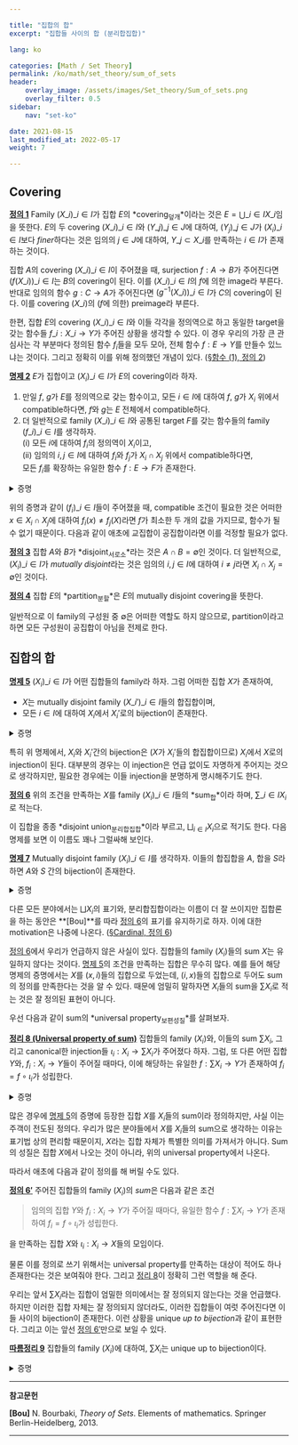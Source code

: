 ```yaml
---

title: "집합의 합"
excerpt: "집합들 사이의 합 (분리합집합)"

lang: ko

categories: [Math / Set Theory]
permalink: /ko/math/set_theory/sum_of_sets
header:
    overlay_image: /assets/images/Set_theory/Sum_of_sets.png
    overlay_filter: 0.5
sidebar: 
    nav: "set-ko"

date: 2021-08-15
last_modified_at: 2022-05-17
weight: 7

---
```


## Covering
<div class="definition" markdown="1">

<ins id="df1">**정의 1**</ins> Family $(X\_i)\_{i\in I}$가 집합 $E$의 *covering<sub>덮개</sub>*이라는 것은 $E=\bigcup\_{i\in I} X\_i$임을 뜻한다. $E$의 두 covering $(X\_i)\_{i\in I}$와 $(Y\_j)\_{j\in J}$에 대하여, $(Y_j)\_{j\in J}$가 $(X_i)\_{i\in I}$보다 *finer*하다는 것은 임의의 $j\in J$에 대하여, $Y\_j\subset X\_i$를 만족하는 $i\in I$가 존재하는 것이다.

</div>


집합 $A$의 covering $(X\_i)\_{i\in I}$이 주어졌을 때, surjection $f:A\rightarrow B$가 주어진다면 $(f(X\_i))\_{i\in I}$는 $B$의 covering이 된다. 이를 $(X\_i)\_{i\in I}$의 $f$에 의한 image라 부른다. 반대로 임의의 함수 $g:C\rightarrow A$가 주어진다면 $(g^{-1}(X\_i))\_{i\in I}$가 $C$의 covering이 된다. 이를 covering $(X\_i)$의 ($f$에 의한) preimage라 부른다.

한편, 집합 $E$의 covering $(X\_i)\_{i\in I}$와 이들 각각을 정의역으로 하고 동일한 target을 갖는 함수들 $f\_i:X\_i\rightarrow Y$가 주어진 상황을 생각할 수 있다. 이 경우 우리의 가장 큰 관심사는 각 부분마다 정의된 함수 $f_i$들을 모두 모아, 전체 함수 $f:E\rightarrow Y$를 만들수 있느냐는 것이다. 그리고 정확히 이를 위해 정의했던 개념이 있다. ([§함수 (1), 정의 2](/ko/math/set_theory/functions_1#df2))

<div class="proposition" markdown="1">

<ins id="pp2">**명제 2**</ins>  $E$가 집합이고 $(X_i)\_{i\in I}$가 $E$의 covering이라 하자. 

1. 만일 $f$, $g$가 $E$를 정의역으로 갖는 함수이고, 모든 $i\in I$에 대하여 $f$, $g$가 $X_i$ 위에서 compatible하다면, $f$와 $g$는 $E$ 전체에서 compatible하다.  
2. 더 일반적으로 family $(X\_i)\_{i\in I}$와 공통된 target $F$를 갖는 함수들의 family $(f\_i)\_{i\in I}$를 생각하자.  
     (i) 모든 $i$에 대하여 $f_i$의 정의역이 $X_i$이고,  
     (ii) 임의의 $i, j\in I$에 대하여 $f_i$와 $f_j$가 $X_i\cap X_j$ 위에서 compatible하다면,  
    모든 $f_i$를 확장하는 유일한 함수 $f:E\rightarrow F$가 존재한다. 
</div>

<details class="proof" markdown="1">
<summary>증명</summary>
우선 첫 번째 주장을 보이기 위해 임의의 $x\in E$가 주어졌다고 하자. $(X_i)\_{i\in I}$가 $E$를 cover하므로, 어떤 $i\in I$가 존재하여 $x\in X_i$이다. 그런데 $f$와 $g$는 $X_i$ 위에서 compatible하므로 $f(x)=g(x)$이다. $x$가 임의의 원소이므로 $f$와 $g$는 $E$ 전체에서 compatible하다.

이제 두 번째를 증명하기 위해, $f_i$들의 그래프를 $F_i$라 하자. 우리는 $F=\bigcup\_{i\in I} F_i$가 functional graph임을 보일 것이다. 즉, 임의로 주어진 $x\in \bigcup\_{i\in I} X_i$에 대하여,

>만일 $(x,y)\in F$이고 $(x,y')\in F$라면 $y=y'$

임을 보여야 한다. 그런데 만일 <sub>$(x,y)\in F$이고 $(X,y')\in F$</sub>라면, <sub>어떤 $i$, $j$에 대하여 $(x,y)\in F_i$이고 $(x,y')\in F_j$</sub>이므로 $x\in X_i$, $y\in X_j$이다. 따라서 <sub>$x\in \operatorname{pr}\_1 f_i=X_i$이고 $x\in\operatorname{pr}\_1 f_j=X_j$</sub>에서 $x\in X_i\cap X_j$이고, 집합 $X_i\cap X_j$ 위에서 $f_i$와 $f_j$는 compatible하므로 $y=f_i(x)=f_j(x)=y'$이다. 따라서 $F$는 functional이다.  
이 그래프의 정의역이 $\bigcup\_{i\in I} X_i$임은 자명하고, $f$의 유일성은 첫 번째 부분으로부터 자명하다. 만일 $f\_i$들을 확장하는 또다른 $g$가 존재한다면, 임의의 $i$에 대하여 $f$와 $g$가 모두 $X_i$에서 $f_i$와 compatible할 것이기 때문이다.

</details>

위의 증명과 같이 $(f_i)\_{i\in I}$들이 주어졌을 때, compatible 조건이 필요한 것은 어떠한 $x\in X_i\cap X_j$에 대하여 $f_i(x)\neq f_j(X)$라면 $f$가 최소한 두 개의 값을 가지므로, 함수가 될 수 없기 때문이다. 다음과 같이 애초에 교집합이 공집합이라면 이를 걱정할 필요가 없다.

<div class="definition" markdown="1">

<ins id="df3">**정의 3**</ins> 집합 $A$와 $B$가 *disjoint<sub>서로소</sub>*라는 것은 $A\cap B=\emptyset$인 것이다. 더 일반적으로, $(X_i)\_{i\in I}$가 *mutually disjoint*라는 것은 임의의 $i, j\in I$에 대하여 $i\neq j$라면 $X_i\cap X_j=\emptyset$인 것이다.

</div>

<div class="definition" markdown="1">

<ins id="df4">**정의 4**</ins> 집합 $E$의 *partition<sub>분할</sub>*은 $E$의 mutually disjoint covering을 뜻한다.

</div>

일반적으로 이 family의 구성원 중 $\emptyset$은 어떠한 역할도 하지 않으므로, partition이라고 하면 모든 구성원이 공집합이 아님을 전제로 한다. 

## 집합의 합

<div class="proposition" markdown="1">

<ins id="p53">**명제 5**</ins> $(X_i)\_{i\in I}$가 어떤 집합들의 family라 하자. 그럼 어떠한 집합 $X$가 존재하여, 

- $X$는 mutually disjoint family $(X\_i')\_{i\in I}$들의 합집합이며, 
- 모든 $i\in I$에 대하여 $X_i$에서 $X_i'$로의 bijection이 존재한다.

</div>
<details class="proof" markdown="1">
<summary>증명</summary>
$X_i'$를 $x\in X_i$를 만족하는 $(x, i)$들로 이루어진 집합이라 하자. 그럼 $(X_i')\_{i\in I}$는 mutually disjoint family이다. 또, 각각의 $X_i$에 대하여 $x\mapsto (x,i)$는 bijection이 된다. 따라서 $X=\bigcup\_{i\in I} X_i'$가 주어진 조건을 만족한다.
</details>

특히 위 명제에서, $X_i$와 $X_i'$간의 bijection은 ($X$가 $X_i'$들의 합집합이므로) $X_i$에서 $X$로의 injection이 된다. 대부분의 경우는 이 injection은 언급 없이도 자명하게 주어지는 것으로 생각하지만, 필요한 경우에는 이들 injection을 분명하게 명시해주기도 한다.

<div class="definition" markdown="1">

<ins id="df6">**정의 6**</ins> 위의 조건을 만족하는 $X$를 family $(X_i)\_{i\in I}$들의 *sum<sub>합</sub>*이라 하며, $\sum\_{i\in I} X_i$로 적는다.

</div>

이 집합을 종종 *disjoint union<sub>분리합집합</sub>*이라 부르고, $\bigsqcup_{i\in I} X_i$으로 적기도 한다. 다음 명제를 보면 이 이름도 꽤나 그럴싸해 보인다.

<div class="proposition" markdown="1">

<ins id="pp7">**명제 7**</ins> Mutually disjoint family $(X_i)\_{i\in I}$를 생각하자. 이들의 합집합을 $A$, 합을 $S$라 하면 $A$와 $S$ 간의 bijection이 존재한다.

</div>
<details class="proof" markdown="1">
<summary>증명</summary>
$f_i:X_i\rightarrow X_i\times\left\\{i\right\\}$를 $x\mapsto (x, i)$로 정의하자. 이제 $(f_i)\_{i\in I}$를 $\bigcup\_{i\in I} X_i=A$로 확장하면 된다.
</details>

다른 모든 분야에서는 $\bigsqcup X_i$의 표기와, 분리합집합이라는 이름이 더 잘 쓰이지만 집합론을 하는 동안은 **[Bou]**를 따라 [정의 6](#df6)의 표기를 유지하기로 하자. 이에 대한 motivation은 나중에 나온다. ([§Cardinal, 정의 6](/ko/math/set_theory/cardinals#df6))

[정의 6](#df6)에서 우리가 언급하지 않은 사실이 있다. 집합들의 family $(X_i)$들의 sum $X$는 유일하지 않다는 것이다. [명제 5](#pp5)의 조건을 만족하는 집합은 무수히 많다. 예를 들어 해당 명제의 증명에서는 $X$를 $(x,i)$들의 집합으로 두었는데, $(i,x)$들의 집합으로 두어도 sum의 정의를 만족한다는 것을 알 수 있다. 때문에 엄밀히 말하자면 $X_i$들의 sum을 $\sum X_i$로 적는 것은 잘 정의된 표현이 아니다.

우선 다음과 같이 sum의 *universal property<sub>보편성질</sub>*를 살펴보자.

<div class="proposition" markdown="1">

<ins id="thm8">**정리 8 (Universal property of sum)**</ins> 집합들의 family $(X_i)$와, 이들의 sum $\sum X_i$, 그리고 canonical한 injection들 $\iota_i:X_i\rightarrow\sum X_i$가 주어졌다 하자. 그럼, 또 다른 어떤 집합 $Y$와, $f_i:X_i\rightarrow Y$들이 주어질 때마다, 이에 해당하는 유일한 $f:\sum X_i\rightarrow Y$가 존재하여 $f_i=f\circ\iota_i$가 성립한다. 

</div>
<details class="proof" markdown="1">
<summary>증명</summary>

우선, 이러한 함수 $f$가 (존재한다면) 유일하다는 것을 보이자. 이를 위해서는 임의의 $x\in\sum X_i$에 대하여, 그 함숫값 $f(x)$가 항상 유일하게 결정된다는 것을 보이면 충분하다. $\sum X_i$는 어떤 mutually disjoint family $(X_i')$들의 합집합이므로, $x\in X_i'$이도록 하는 유일한 $i\in I$가 존재한다. 그럼 $\iota_i:X_i\rightarrow X_i'$가 bijection이므로, 또 다시 $X_i$의 유일한 원소 $x_i$가 존재하여 $\iota_i(x_i)=x$이도록 할 수 있다. 이제,

$$f(x)=f(\iota_i(x_i))=(f\circ\iota_i)(x_i)=f_i(x_i)$$

이므로, $x$에서의 함숫값 $f(x)$는 반드시 $f_i(x_i)$와 같아야 하고 따라서 $f$는 유일하게 결정된다.

이제 유일성 증명에서 힌트를 얻어, 함수 $f$의 존재성을 보이자. $f(x)$를 위의 식과 같이 $f_i(x_i)$로 *정의*하고, $f$가 실제로 함수가 된다는 것을 증명하면 된다. 예를 들어, 이렇게 정의하면 $f$는 모든 $\sum X_i$의 원소에 대해 정의가 될 것이며, 또 하나의 $x$는 위에서 이야기한 것과 같이 오직 하나의 함숫값만을 지정한다.

</details>

많은 경우에 [명제 5](#pp5)의 증명에 등장한 집합 $X$를 $X_i$들의 sum이라 정의하지만, 사실 이는 주객이 전도된 정의다. 우리가 많은 분야들에서 $X$를 $X_i$들의 sum으로 생각하는 이유는 표기법 상의 편리함 때문이지, $X$라는 집합 자체가 특별한 의미를 가져서가 아니다. Sum의 성질은 집합 $X$에서 나오는 것이 아니라, 위의 universal property에서 나온다.

따라서 애초에 다음과 같이 정의를 해 버릴 수도 있다.

<div class="definition" markdown="1">

<ins id="df6-1">**정의 6$'$**</ins> 주어진 집합들의 family $(X_i)$의 *sum*은 다음과 같은 조건
 
> 임의의 집합 $Y$와 $f_i:X_i\rightarrow Y$가 주어질 때마다, 유일한 함수 $f:\sum X_i\rightarrow Y$가 존재하여 $f_i=f\circ\iota_i$가 성립한다.

을 만족하는 집합 $X$와 $\iota_i:X_i\rightarrow X$들의 모임이다.

</div>

물론 이를 정의로 쓰기 위해서는 universal property를 만족하는 대상이 적어도 하나 존재한다는 것은 보여줘야 한다. 그리고 [정리 8](#thm8)이 정확히 그런 역할을 해 준다. 

우리는 앞서 $\sum X_i$라는 집합이 엄밀한 의미에서는 잘 정의되지 않는다는 것을 언급했다. 하지만 이러한 집합 자체는 잘 정의되지 않더라도, 이러한 집합들이 여럿 주어진다면 이들 사이의 bijection이 존재한다. 이런 상황을 unique *up to bijection*과 같이 표현한다. 그리고 이는 앞선 [정의 6$'$](#df6-1)만으로 보일 수 있다. 

<div class="proposition" markdown="1">

<ins id="crl9">**따름정리 9**</ins> 집합들의 family $(X_i)$에 대하여, $\sum X_i$는 unique up to bijection이다.

</div>
<details class="proof" markdown="1">
<summary>증명</summary>

두 개의 sum $S$, $S'$가 주어졌다 하고, $X_i$에서 $S$, $S'$로의 injection들을 각각 $\iota_i$, $\iota_i'$라 하자. 우선, 함수 $\iota_i':X_i\rightarrow Y$에 대하여, $S$의 universal property를 적용하면 유일한 $\phi':S\rightarrow S'$가 존재하여 $\iota_i'=\phi'\circ\iota_i$이도록 할 수 있다. 이와 비슷하게, 함수 $\iota_i$들에 $S'$의 universal property를 적용하면, 또 다시 유일한 $\phi:S'\rightarrow S$가 존재하여 $\iota_i=\phi\circ\iota_i'$이도록 할 수 있다. 그럼

$$\iota_i'=\phi'\circ\iota_i=\phi'\circ(\phi\circ\iota_i')=(\phi'\circ\phi)\circ\iota_i'$$

이다. 한편, 함수들 $\iota_i':X_i\rightarrow S'$에 이번에는 $S'$의 universal property를 적용하자. 그럼 어떤 유일한 함수 $\psi:S'\rightarrow S'$가 존재하여 $\iota_i'=\psi\circ\iota_i'$를 만족한다. 이는 당연히 $\psi=\operatorname{id}\_{S'}$에 의해 만족되는 식이므로, 유일성에 의해 이 식을 만족하는 모든 함수 $\psi$들은 $\operatorname{id}\_{S'}$와 같다. 따라서 $\phi'\circ\phi=\operatorname{id}\_{S'}$이고, $\operatorname{id}\_{S'}$는 bijection이므로 $\phi'$는 surjective, $\phi$는 injective하다. ([§함수 (2), 명제 3](/ko/math/set_theory/functions_2#pp3))

마찬가지로, $\phi\circ\phi'=\operatorname{id}\_S$임을 보일 수 있고, 이로 인해 $\phi$는 surjective, $\phi'$는 injective다. 즉, 이들은 각각 bijection이 되므로 $S$와 $S'$ 사이의 bijection이 존재한다. 

</details>


---
**참고문헌**

**[Bou]** N. Bourbaki, <i>Theory of Sets</i>. Elements of mathematics. Springer Berlin-Heidelberg, 2013.

---

